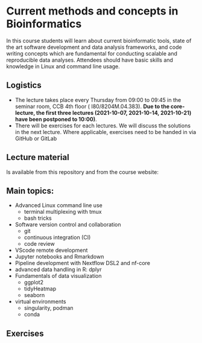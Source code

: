 # Current methods and concepts in Bioinformatics

In this course students will learn about current bioinformatic tools, state of the art software development and data analysis frameworks, and code writing concepts which are fundamental for conducting scalable and reproducible data analyses.
Attendees should have basic skills and knowledge in Linux and command line usage.

## Logistics

 * The lecture takes place every Thursday from 09:00 to 09:45 in the seminar room, CCB 4th floor (	I80/8204M.04.383). **Due to the core-lecture, the first three lectures (2021-10-07, 2021-10-14, 2021-10-21) have been postponed to 10:00)**. 
 * There will be exercises for each lectures. We will discuss the solutions in the next lecture. Where applicable, exercises need to be handed in via GitHub or GitLab
 
## Lecture material

Is available from this repository and from the course website: 

## Main topics:

- Advanced Linux command line use
   - terminal multiplexing with tmux
   - bash tricks
- Software version control and collaboration
   - git
   - continuous integration (CI)
   - code review
- VScode remote development
- Jupyter notebooks and Rmarkdown
- Pipeline development with Nextflow DSL2 and nf-core
- advanced data handling in R: dplyr
- Fundamentals of data visualization
  - ggplot2
  - tidyHeatmap
  - seaborn
- virtual environments
   - singularity, podman
   - conda


 
## Exercises


